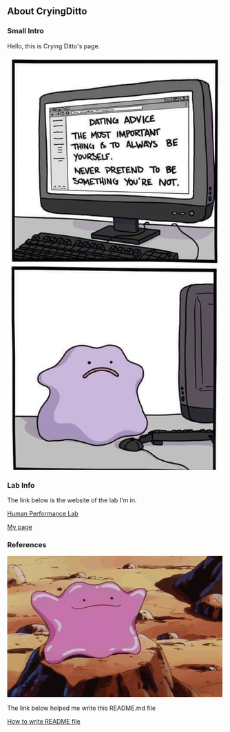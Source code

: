 ## About CryingDitto
### Small Intro
Hello, this is Crying Ditto's page.

![dittocomputer](./img/dittocomputer.jpg)

### Lab Info
The link below is the website of the lab I'm in.

[Human Performance Lab](https://hplab-ku.github.io/)

[My page](https://hplab-ku.github.io/team/lee-ji-eun/)


### References
![ditto_strong](./img/ditto_strong.gif)

The link below helped me write this README.md file

[How to write README file](https://novlog.tistory.com/104)